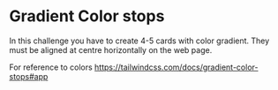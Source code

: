 # Gradient Color stops

In this challenge you have to create 4-5 cards with color gradient.
They must be aligned at centre horizontally on the web page.


For reference to colors https://tailwindcss.com/docs/gradient-color-stops#app
